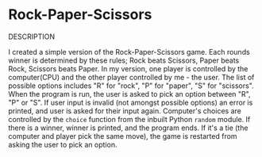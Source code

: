 # Rock-Paper-Scissors

DESCRIPTION

I created a simple version of the Rock-Paper-Scissors game. Each rounds winner is determined by these rules; Rock beats Scissors, Paper beats Rock, Scissors beats Paper. 
In my version, one player is controlled by the computer(CPU) and the other player controlled by me - the user. The list of possible options includes "R" for "rock", "P" for "paper", "S" for "scissors". When the program is run, the user is asked to pick an option between "R", "P" or "S". If user input is invalid (not amongst possible options) an error is printed, and user is asked for their input again. 
Computer's choices are controlled by the `choice` function from the inbuilt Python `random` module. 
If there is a winner, winner is printed, and the program ends.
If it's a tie (the computer and player pick the same move), the game is restarted from asking the user to pick an option.



